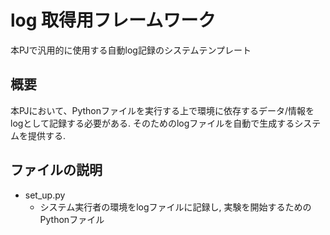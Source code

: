 # log 取得用フレームワーク
本PJで汎用的に使用する自動log記録のシステムテンプレート

## 概要
本PJにおいて、Pythonファイルを実行する上で環境に依存するデータ/情報をlogとして記録する必要がある.
そのためのlogファイルを自動で生成するシステムを提供する.

## ファイルの説明
- set_up.py
  - システム実行者の環境をlogファイルに記録し, 実験を開始するためのPythonファイル